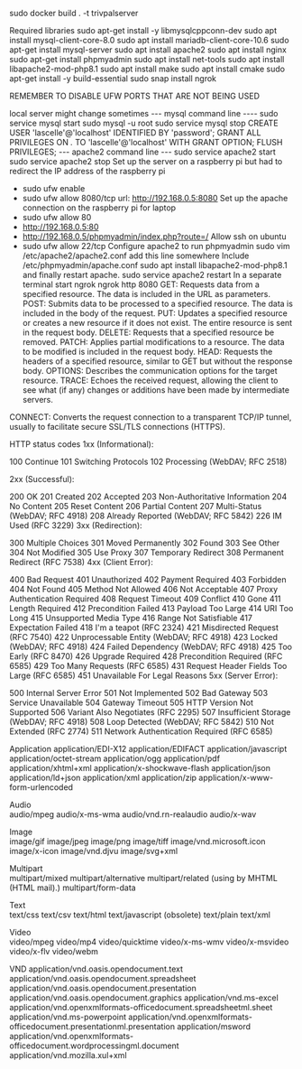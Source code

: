 
sudo docker build . -t trivpalserver


Required libraries
sudo apt-get install -y libmysqlcppconn-dev
sudo apt install mysql-client-core-8.0 
sudo apt install mariadb-client-core-10.6 
sudo apt-get install mysql-server
sudo apt install apache2
sudo apt install nginx
sudo apt-get install phpmyadmin
sudo apt install net-tools
sudo apt install libapache2-mod-php8.1
sudo apt install make 
sudo apt  install cmake 
sudo apt-get install -y build-essential
sudo snap install ngrok






REMEMBER TO DISABLE UFW PORTS THAT ARE NOT BEING USED



local server might change sometimes
--- mysql command line ----
sudo service mysql start
sudo mysql -u root
sudo service mysql stop
CREATE USER 'lascelle'@'localhost' IDENTIFIED BY 'password';
GRANT ALL PRIVILEGES ON *.* TO 'lascelle'@'localhost' WITH GRANT OPTION;
FLUSH PRIVILEGES;
--- apache2 command line ---
sudo service apache2 start
sudo service apache2 stop
Set up the server on a raspberry pi but had to redirect the IP address of the raspberry pi
- sudo ufw enable
- sudo ufw allow 8080/tcp
url: http://192.168.0.5:8080
Set up the apache connection on the raspberry pi for laptop
 - sudo ufw allow 80
 - http://192.168.0.5:80
 - http://192.168.0.5/phpmyadmin/index.php?route=/
Allow ssh on ubuntu
 - sudo ufw allow 22/tcp
Configure apache2 to run phpmyadmin
sudo vim /etc/apache2/apache2.conf
add this line somewhere
Include /etc/phpmyadmin/apache.conf
sudo apt install libapache2-mod-php8.1
and finally restart apache.
sudo service apache2 restart
In a separate terminal start ngrok
ngrok http 8080
GET: Requests data from a specified resource. The data is included in the URL as parameters.
POST: Submits data to be processed to a specified resource. The data is included in the body of the request.
PUT: Updates a specified resource or creates a new resource if it does not exist. The entire resource is sent in the request body.
DELETE: Requests that a specified resource be removed.
PATCH: Applies partial modifications to a resource. The data to be modified is included in the request body.
HEAD: Requests the headers of a specified resource, similar to GET but without the response body.
OPTIONS: Describes the communication options for the target resource.
TRACE: Echoes the received request, allowing the client to see what (if any) changes or additions have been made by intermediate servers.

CONNECT: Converts the request connection to a transparent TCP/IP tunnel, usually to facilitate secure SSL/TLS connections (HTTPS).


HTTP status codes
1xx (Informational):

100 Continue
101 Switching Protocols
102 Processing (WebDAV; RFC 2518)

2xx (Successful):

200 OK
201 Created
202 Accepted
203 Non-Authoritative Information
204 No Content
205 Reset Content
206 Partial Content
207 Multi-Status (WebDAV; RFC 4918)
208 Already Reported (WebDAV; RFC 5842)
226 IM Used (RFC 3229)
3xx (Redirection):

300 Multiple Choices
301 Moved Permanently
302 Found
303 See Other
304 Not Modified
305 Use Proxy
307 Temporary Redirect
308 Permanent Redirect (RFC 7538)
4xx (Client Error):

400 Bad Request
401 Unauthorized
402 Payment Required
403 Forbidden
404 Not Found
405 Method Not Allowed
406 Not Acceptable
407 Proxy Authentication Required
408 Request Timeout
409 Conflict
410 Gone
411 Length Required
412 Precondition Failed
413 Payload Too Large
414 URI Too Long
415 Unsupported Media Type
416 Range Not Satisfiable
417 Expectation Failed
418 I'm a teapot (RFC 2324)
421 Misdirected Request (RFC 7540)
422 Unprocessable Entity (WebDAV; RFC 4918)
423 Locked (WebDAV; RFC 4918)
424 Failed Dependency (WebDAV; RFC 4918)
425 Too Early (RFC 8470)
426 Upgrade Required
428 Precondition Required (RFC 6585)
429 Too Many Requests (RFC 6585)
431 Request Header Fields Too Large (RFC 6585)
451 Unavailable For Legal Reasons
5xx (Server Error):

500 Internal Server Error
501 Not Implemented
502 Bad Gateway
503 Service Unavailable
504 Gateway Timeout
505 HTTP Version Not Supported
506 Variant Also Negotiates (RFC 2295)
507 Insufficient Storage (WebDAV; RFC 4918)
508 Loop Detected (WebDAV; RFC 5842)
510 Not Extended (RFC 2774)
511 Network Authentication Required (RFC 6585)


Application	
application/EDI-X12
application/EDIFACT
application/javascript
application/octet-stream
application/ogg
application/pdf
application/xhtml+xml
application/x-shockwave-flash
application/json
application/ld+json
application/xml
application/zip
application/x-www-form-urlencoded

Audio	
audio/mpeg
audio/x-ms-wma
audio/vnd.rn-realaudio
audio/x-wav

Image	
image/gif
image/jpeg
image/png
image/tiff
image/vnd.microsoft.icon
image/x-icon
image/vnd.djvu
image/svg+xml

Multipart	
multipart/mixed
multipart/alternative
multipart/related (using by MHTML (HTML mail).)
multipart/form-data

Text	
text/css
text/csv
text/html
text/javascript (obsolete)
text/plain
text/xml

Video	
video/mpeg
video/mp4
video/quicktime
video/x-ms-wmv
video/x-msvideo
video/x-flv
video/webm

VND	
application/vnd.oasis.opendocument.text
application/vnd.oasis.opendocument.spreadsheet
application/vnd.oasis.opendocument.presentation
application/vnd.oasis.opendocument.graphics
application/vnd.ms-excel
application/vnd.openxmlformats-officedocument.spreadsheetml.sheet
application/vnd.ms-powerpoint
application/vnd.openxmlformats-officedocument.presentationml.presentation
application/msword
application/vnd.openxmlformats-officedocument.wordprocessingml.document
application/vnd.mozilla.xul+xml